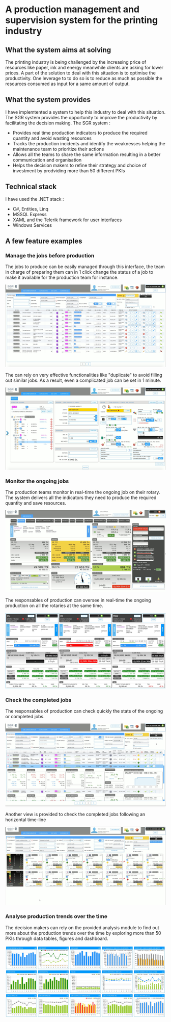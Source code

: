 # A production management and supervision system for the printing industry

## What the system aims at solving
The printing industry is being challenged by the increasing price of resources like paper, ink and energy meanwhile 
clients are asking for lower prices. A part of the solution to deal with this situation is to optimise 
the productivity. One leverage to to do so is to reduce as much as possible the resources consumed 
as input for a same amount of output.

## What the system provides
I have implemtented a system to help this industry to deal with this situation. The SGR system provides the opportunity to improve
the productivity by facilitating the decision making. The SGR system :
- Provides real time production indicators to produce the required quantity and avoid wasting resources 
- Tracks the production incidents and identify the weaknesses helping the maintenance team to prioritize their actions 
- Allows all the teams to share the same information resulting in a better communication and organisation 
- Helps the decision makers to refine their strategy and choice of investment by prodviding more than 50 different PKIs

## Technical stack
I have used the .NET stack :
- C#, Entities, Linq
- MSSQL Express
- XAML and the Telerik framework for user interfaces
- Windows Services


## A few feature examples


### Manage the jobs before production 

The jobs to produce can be easily managed through this interface, the team in charge of preparing them can in 1 click change the status of a job to make it available for the production team for instance.

![Screenshot](images/online/manage_jobs_to_run.jpg)

The can rely on very effective functionalities like "duplicate" to avoid filling out similar jobs. As a result, even a complicated job can be set in 1 minute.

![Screenshot](images/online/job_details.jpg)

### Monitor the ongoing jobs

The production teams monitor in real-time the ongoing job on their rotary. The system delivers all the indicators they need to produce the required quantity and save resources.

![Screenshot](images/online/real_time_job_supervision_for_rotary_drivers.jpg)

The responsables of production can oversee in real-time the ongoing production on all the rotaries at the same time.

![Screenshot](images/online/real_time_job_supervision_for_responsables.jpg)

### Check the completed jobs

The responsables of production can check quickly the stats of the ongoing or completed jobs.

![Screenshot](images/online/stats_quickview_for_a_job.jpg)

Another view is provided to check the completed jobs following an horizontal time-line

![Screenshot](images/online/unit_job_analysis.jpg)

### Analyse production trends over the time

The decision makers can rely on the provided analysis module to find out more about the production trends over the time by exploring more than 50 PKIs through data tables, figures and dashboard.

![Screenshot](images/online/whole_production_analysis.jpg)






